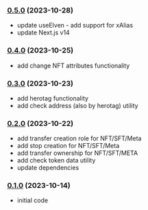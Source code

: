 ### [0.5.0](https://github.com/xdevguild/buildo.dev/releases/tag/v0.5.0) (2023-10-28)
- update useElven - add support for xAlias 
- update Next.js v14

### [0.4.0](https://github.com/xdevguild/buildo.dev/releases/tag/v0.4.0) (2023-10-25)
- add change NFT attributes functionality

### [0.3.0](https://github.com/xdevguild/buildo.dev/releases/tag/v0.3.0) (2023-10-23)
 - add herotag functionality
 - add check address (also by herotag) utility

### [0.2.0](https://github.com/xdevguild/buildo.dev/releases/tag/v0.2.0) (2023-10-22)
- add transfer creation role for NFT/SFT/Meta
- add stop creation for NFT/SFT/Meta
- add transfer ownership for NFT/SFT/META
- add check token data utility
- update dependencies

### [0.1.0](https://github.com/xdevguild/buildo.dev/releases/tag/v0.1.0) (2023-10-14)
- initial code
